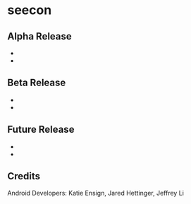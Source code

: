seecon
======



## Alpha Release ##
*
*

## Beta Release ##
*
*

## Future Release ##
*
*
 
## Credits ##
Android Developers: Katie Ensign, Jared Hettinger, Jeffrey Li
